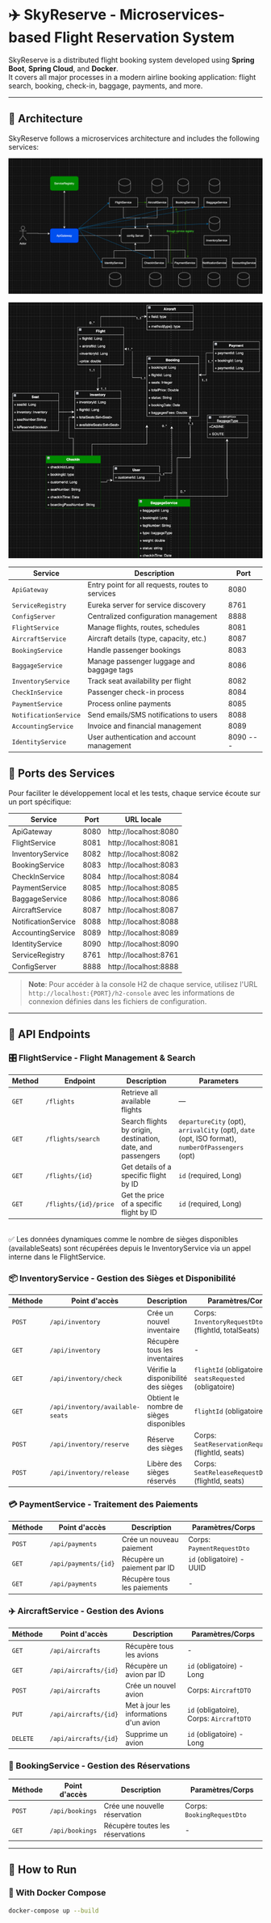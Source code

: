 # ✈️ SkyReserve - Microservices-based Flight Reservation System

SkyReserve is a distributed flight booking system developed using **Spring Boot**, **Spring Cloud**, and **Docker**.  
It covers all major processes in a modern airline booking application: flight search, booking, check-in, baggage, payments, and more.

---

## 🧱 Architecture
SkyReserve follows a microservices architecture and includes the following services:

![img.png](img.png)

![img_3.png](img_3.png)

| Service             | Description                                           | Port  |
|---------------------|-------------------------------------------------------|-------|
| `ApiGateway`        | Entry point for all requests, routes to services      | 8080  |
| `ServiceRegistry`   | Eureka server for service discovery                   | 8761  |
| `ConfigServer`      | Centralized configuration management                  | 8888  |
| `FlightService`     | Manage flights, routes, schedules                     | 8081  |
| `AircraftService`   | Aircraft details (type, capacity, etc.)               | 8087  |
| `BookingService`    | Handle passenger bookings                             | 8083  |
| `BaggageService`    | Manage passenger luggage and baggage tags             | 8086  |
| `InventoryService`  | Track seat availability per flight                    | 8082  |
| `CheckInService`    | Passenger check-in process                            | 8084  |
| `PaymentService`    | Process online payments                               | 8085  |
| `NotificationService`| Send emails/SMS notifications to users               | 8088  |
| `AccountingService` | Invoice and financial management                      | 8089  |
| `IdentityService`   | User authentication and account management            | 8090 ---
## 🔌 Ports des Services

Pour faciliter le développement local et les tests, chaque service écoute sur un port spécifique:

| Service               | Port   | URL locale                     |
|-----------------------|--------|--------------------------------|
| ApiGateway            | 8080   | http://localhost:8080          |
| FlightService         | 8081   | http://localhost:8081          |
| InventoryService      | 8082   | http://localhost:8082          |
| BookingService        | 8083   | http://localhost:8083          |
| CheckInService        | 8084   | http://localhost:8084          |
| PaymentService        | 8085   | http://localhost:8085          |
| BaggageService        | 8086   | http://localhost:8086          |
| AircraftService       | 8087   | http://localhost:8087          |
| NotificationService   | 8088   | http://localhost:8088          |
| AccountingService     | 8089   | http://localhost:8089          |
| IdentityService       | 8090   | http://localhost:8090          |
| ServiceRegistry       | 8761   | http://localhost:8761          |
| ConfigServer          | 8888   | http://localhost:8888          |

> **Note**: Pour accéder à la console H2 de chaque service, utilisez l'URL `http://localhost:{PORT}/h2-console` avec les informations de connexion définies dans les fichiers de configuration.

---
## 📡 API Endpoints
### 🎛️ FlightService - Flight Management & Search

| Method   | Endpoint                      | Description                                                 | Parameters                                                                                      |
|----------|-------------------------------|-------------------------------------------------------------|-------------------------------------------------------------------------------------------------|
| `GET`    | `/flights`                    | Retrieve all available flights                              | —                                                                                               |
| `GET`    | `/flights/search`             | Search flights by origin, destination, date, and passengers  | `departureCity` (opt), `arrivalCity` (opt), `date` (opt, ISO format), `numberOfPassengers` (opt) |
| `GET`    | `/flights/{id}`               | Get details of a specific flight by ID                       | `id` (required, Long)                                                                           |
| `GET`    | `/flights/{id}/price`         | Get the price of a specific flight by ID                     | `id` (required, Long)                                                                           |
<br>
✅ Les données dynamiques comme le nombre de sièges disponibles (availableSeats) sont récupérées depuis le InventoryService via un appel interne dans le FlightService.

### 📦 InventoryService - Gestion des Sièges et Disponibilité

| Méthode | Point d'accès | Description | Paramètres/Corps |
|---------|---------------|-------------|------------------|
| `POST` | `/api/inventory` | Crée un nouvel inventaire | Corps: `InventoryRequestDto` (flightId, totalSeats) |
| `GET` | `/api/inventory` | Récupère tous les inventaires | - |
| `GET` | `/api/inventory/check` | Vérifie la disponibilité des sièges | `flightId` (obligatoire)<br>`seatsRequested` (obligatoire) |
| `GET` | `/api/inventory/available-seats` | Obtient le nombre de sièges disponibles | `flightId` (obligatoire) |
| `POST` | `/api/inventory/reserve` | Réserve des sièges | Corps: `SeatReservationRequestDto` (flightId, seats) |
| `POST` | `/api/inventory/release` | Libère des sièges réservés | Corps: `SeatReleaseRequestDto` (flightId, seats) |

### 💳 PaymentService - Traitement des Paiements

| Méthode | Point d'accès | Description | Paramètres/Corps |
|---------|---------------|-------------|------------------|
| `POST` | `/api/payments` | Crée un nouveau paiement | Corps: `PaymentRequestDto` |
| `GET` | `/api/payments/{id}` | Récupère un paiement par ID | `id` (obligatoire) - UUID |
| `GET` | `/api/payments` | Récupère tous les paiements | - |

### ✈️ AircraftService - Gestion des Avions

| Méthode | Point d'accès | Description | Paramètres/Corps |
|---------|---------------|-------------|------------------|
| `GET` | `/api/aircrafts` | Récupère tous les avions | - |
| `GET` | `/api/aircrafts/{id}` | Récupère un avion par ID | `id` (obligatoire) - Long |
| `POST` | `/api/aircrafts` | Crée un nouvel avion | Corps: `AircraftDTO` |
| `PUT` | `/api/aircrafts/{id}` | Met à jour les informations d'un avion | `id` (obligatoire), Corps: `AircraftDTO` |
| `DELETE` | `/api/aircrafts/{id}` | Supprime un avion | `id` (obligatoire) - Long |

### 🎫 BookingService - Gestion des Réservations

| Méthode | Point d'accès | Description | Paramètres/Corps |
|---------|---------------|-------------|------------------|
| `POST` | `/api/bookings` | Crée une nouvelle réservation | Corps: `BookingRequestDto` |
| `GET` | `/api/bookings` | Récupère toutes les réservations | - |

---

## 🚀 How to Run

### 🐳 With Docker Compose

```bash
docker-compose up --build
